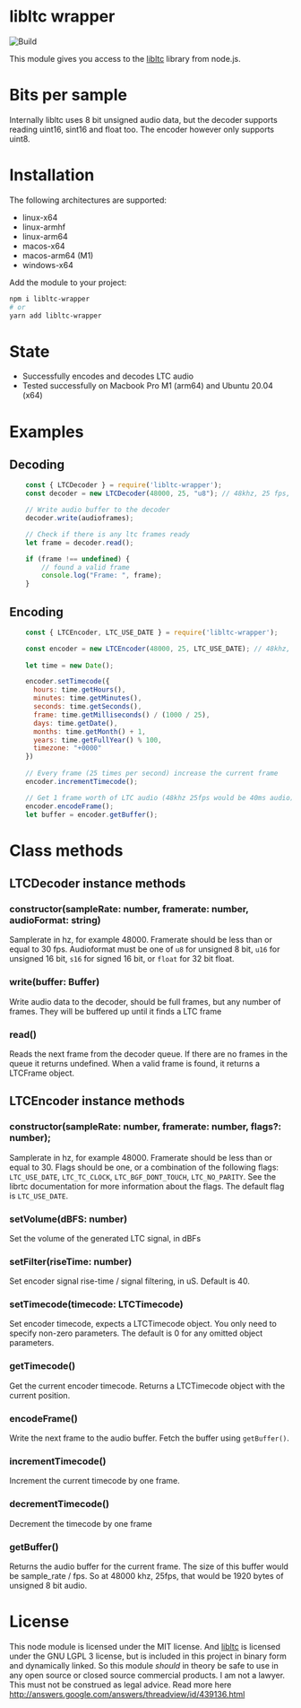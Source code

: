 # libltc wrapper

![Build](https://github.com/bitfocus/libltc-wrapper/workflows/Build/badge.svg)

This module gives you access to the [libltc](https://x42.github.io/libltc/) library from node.js.

# Bits per sample

Internally libltc uses 8 bit unsigned audio data, but the decoder supports reading uint16, sint16 and float too. The encoder however only supports uint8.

# Installation

The following architectures are supported:
 * linux-x64
 * linux-armhf
 * linux-arm64
 * macos-x64
 * macos-arm64 (M1)
 * windows-x64

Add the module to your project:
```bash
npm i libltc-wrapper
# or
yarn add libltc-wrapper
```

# State

* Successfully encodes and decodes LTC audio
* Tested successfully on Macbook Pro M1 (arm64) and Ubuntu 20.04 (x64)

# Examples

## Decoding

```javascript
    const { LTCDecoder } = require('libltc-wrapper');
    const decoder = new LTCDecoder(48000, 25, "u8"); // 48khz, 25 fps, unsigned 8 bit

    // Write audio buffer to the decoder
    decoder.write(audioframes);

    // Check if there is any ltc frames ready
    let frame = decoder.read();

    if (frame !== undefined) {
        // found a valid frame
        console.log("Frame: ", frame);
    }
```

## Encoding

```javascript
    const { LTCEncoder, LTC_USE_DATE } = require('libltc-wrapper');

    const encoder = new LTCEncoder(48000, 25, LTC_USE_DATE); // 48khz, 25 fps, LTC_USE_DATE flag
    
    let time = new Date();

    encoder.setTimecode({
      hours: time.getHours(),
      minutes: time.getMinutes(),
      seconds: time.getSeconds(),
      frame: time.getMilliseconds() / (1000 / 25),
      days: time.getDate(),
      months: time.getMonth() + 1,
      years: time.getFullYear() % 100,
      timezone: "+0000"
    })
    
    // Every frame (25 times per second) increase the current frame
    encoder.incrementTimecode();

    // Get 1 frame worth of LTC audio (48khz 25fps would be 40ms audio)
    encoder.encodeFrame();
    let buffer = encoder.getBuffer();
```

# Class methods

## LTCDecoder instance methods

### constructor(sampleRate: number, framerate: number, audioFormat: string)

Samplerate in hz, for example 48000. Framerate should be less than or equal to 30 fps. Audioformat must be one of `u8` for unsigned 8 bit, `u16` for unsigned 16 bit, `s16` for signed 16 bit, or `float` for 32 bit float.

### write(buffer: Buffer)

Write audio data to the decoder, should be full frames, but any number of frames. They will be buffered up until it finds a LTC frame

### read()

Reads the next frame from the decoder queue. If there are no frames in the queue it returns undefined. When a valid frame is found, it returns a LTCFrame object.

## LTCEncoder instance methods

### constructor(sampleRate: number, framerate: number, flags?: number);

Samplerate in hz, for example 48000. Framerate should be less than or equal to 30. Flags should be one, or a combination of the following flags: `LTC_USE_DATE`, `LTC_TC_CLOCK`, `LTC_BGF_DONT_TOUCH`, `LTC_NO_PARITY`. See the librtc documentation for more information about the flags. The default flag is `LTC_USE_DATE`.

### setVolume(dBFS: number)

Set the volume of the generated LTC signal, in dBFs

### setFilter(riseTime: number)

Set encoder signal rise-time / signal filtering, in uS. Default is 40.

### setTimecode(timecode: LTCTimecode)

Set encoder timecode, expects a LTCTimecode object. You only need to specify non-zero parameters. The default is 0 for any omitted object parameters.

### getTimecode()

Get the current encoder timecode. Returns a LTCTimecode object with the current position.

### encodeFrame()

Write the next frame to the audio buffer. Fetch the buffer using `getBuffer()`.

### incrementTimecode()

Increment the current timecode by one frame.

### decrementTimecode()

Decrement the timecode by one frame

### getBuffer()

Returns the audio buffer for the current frame. The size of this buffer would be sample_rate / fps. So at 48000 khz, 25fps, that would be 1920 bytes of unsigned 8 bit audio.

# License

This node module is licensed under the MIT license. And [libltc](https://x42.github.io/libltc/) is licensed under the GNU LGPL 3 license, but is included in this project in binary form and dynamically linked. So this module _should_ in theory be safe to use in any open source or closed source commercial products. I am not a lawyer. This must not be construed as legal advice. Read more here http://answers.google.com/answers/threadview/id/439136.html